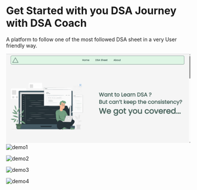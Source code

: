 # Get Started with you DSA Journey with DSA Coach
A platform to follow one of the most followed DSA sheet in a very User friendly way.

![My Image](demo1.png)![demo1](https://user-images.githubusercontent.com/71624934/233696226-04d346a1-b8df-4f9f-bc2c-887aa7483c23.png)

![demo2](https://user-images.githubusercontent.com/71624934/233696157-8333ef28-88e5-4768-8f98-a1ed5635f83b.png)

![demo3](https://user-images.githubusercontent.com/71624934/233696187-26d5f328-e6eb-45c4-99d2-4ee451c6418c.png)

![demo4](https://user-images.githubusercontent.com/71624934/233696203-c025b683-6c5b-4a07-83dd-3f7054853199.png)

